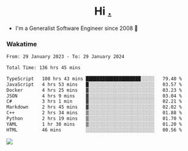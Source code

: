 <h1 align="center">Hi <a href="https://www.hackerrank.com/erasmosaraujo">.</a></h1>
 
- I'm a Generalist Software Engineer  since 2008 🚀
<!--  
<p align="left">
  <a href="https://github.com/erasmosoares/github-readme-stats">
    <img
      align="center"
      src="https://github-readme-stats.vercel.app/api/top-langs/?username=erasmosoares&theme=radical&layout=compact"
    />
  </a>
  <a href="https://github.com/erasmosoares/github-readme-stats">
    [![Harlok's WakaTime stats](https://github-readme-stats.vercel.app/api/wakatime?username=ffflabs)](https://github.com/anuraghazra/github-readme-stats)
  </a>
</p>

<!--
 ### Repo 
 
<p align="left">
 <a href="https://github.com/erasmosoares/github-readme-stats">
    <img
      align="center"
      height="165"
      src="https://github-readme-stats.vercel.app/api/pin?username=erasmosoares&repo=sample-node&title_color=fff&icon_color=f9f9f9&text_color=9f9f9f&bg_color=151515"
    />
  </a>
  <a href="https://github.com/erasmosoares/github-readme-stats">
    <img
      align="center"
      height="165"
      src="https://github-readme-stats.vercel.app/api/pin?username=erasmosoares&repo=sample-node&title_color=fff&icon_color=f9f9f9&text_color=9f9f9f&bg_color=151515"
    />
  </a>
</p>
-->

 ### Wakatime 

<!--START_SECTION:waka-->

```txt
From: 29 January 2023 - To: 29 January 2024

Total Time: 136 hrs 45 mins

TypeScript   108 hrs 43 mins ████████████████████░░░░░   79.40 %
JavaScript   4 hrs 53 mins   █░░░░░░░░░░░░░░░░░░░░░░░░   03.57 %
Docker       4 hrs 25 mins   ▓░░░░░░░░░░░░░░░░░░░░░░░░   03.23 %
JSON         4 hrs 9 mins    ▓░░░░░░░░░░░░░░░░░░░░░░░░   03.04 %
C#           3 hrs 1 min     ▓░░░░░░░░░░░░░░░░░░░░░░░░   02.21 %
Markdown     2 hrs 45 mins   ▓░░░░░░░░░░░░░░░░░░░░░░░░   02.02 %
C++          2 hrs 34 mins   ▒░░░░░░░░░░░░░░░░░░░░░░░░   01.88 %
Python       2 hrs 19 mins   ▒░░░░░░░░░░░░░░░░░░░░░░░░   01.70 %
YAML         1 hr 38 mins    ▒░░░░░░░░░░░░░░░░░░░░░░░░   01.20 %
HTML         46 mins         ░░░░░░░░░░░░░░░░░░░░░░░░░   00.56 %
```

<!--END_SECTION:waka-->

![](https://komarev.com/ghpvc/?username=erasmosoares&color=brightgreen)
